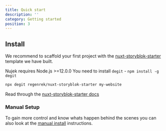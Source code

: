 ```yaml
---
title: Quick start
description: ''
category: Getting started
position: 3
---
```


## Install

We recommend to scaffold your first project with the [nuxt-storyblok-starter](https://github.com/regenrek/nuxt-storyblok-starter) template we have built.

<alert>Nujek requires Node.js >=12.0.0</alert>
<alert>You need to install <code>degit</code> - <code>npm install -g degit</code></alert>

```bash
npx degit regenrek/nuxt-storyblok-starter my-website
```

Read through the [nuxt-storyblok-starter docs](https://nuxt-storyblok-starter-docs.vercel.app/getting-started/storyblok)

### Manual Setup

To gain more control and know whats happen behind the scenes you can also look at the [manual install](/getting-started/manual-install) instructions.